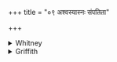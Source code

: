 +++
title = "०९ अश्वस्यास्नः संपतिता"

+++

<details><summary>Whitney</summary>

### Translation
9. Fallen from the horse's mouth, she invaded the trees; having become a  
winged brook (? *sarā́*), do thou come to us, O *arundhatī́*.

### Notes
  
  
  
  
  
BR. ⌊iv. 40J⌋ take **a** to mean 'coagulated from the horse's blood,'  
understanding *asnás*, with the *pada*-text. With **c** compare RV. x.  
97. 9 (VS. xii. 83) *strā́ḥ patatríṇīḥ sihana* (TS. iv. 2. 6² and MS. ii.  
7. 13 read *sarā́ḥ* instead). The word *siṣyade* (p. *sisyade*) comes  
under Prāt. ii. 91, 103; iv. 82, 124. In the printed text, *sápatitā* is  
a misprint for *sámp-*. ⌊Ppp. has for **b** *sā parṇam abhiśuṣyataḥ* and  
combines *ne ’hi* in **d**.⌋  
  
The first *anuvāka*, 5 hymns and 48 verses, ends here. The quoted Anukr.  
says *dviṣaḍbhir ādyaḥ* (i.e. twice six short of 60 verses).
</details>

<details><summary>Griffith</summary>

Issuing from the horse's blood away she glided to the trees. Become a winged water-brook, and come to us, Arundhati!
</details>
